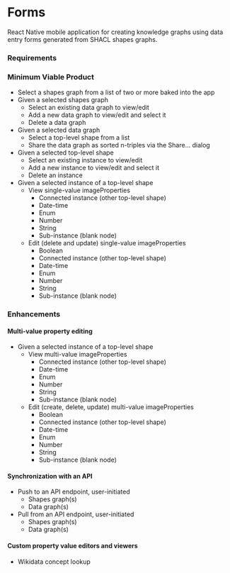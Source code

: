 # Forms

React Native mobile application for creating knowledge graphs using data entry forms generated from SHACL shapes graphs.

### Requirements

### Minimum Viable Product

* Select a shapes graph from a list of two or more baked into the app
* Given a selected shapes graph
    * Select an existing data graph to view/edit
    * Add a new data graph to view/edit and select it
    * Delete a data graph
* Given a selected data graph
    * Select a top-level shape from a list
    * Share the data graph as sorted n-triples via the Share... dialog
* Given a selected top-level shape
    * Select an existing instance to view/edit
    * Add a new instance to view/edit and select it
    * Delete an instance
* Given a selected instance of a top-level shape
    * View single-value imageProperties
        * Connected instance (other top-level shape)
        * Date-time
        * Enum
        * Number
        * String
        * Sub-instance (blank node)
    * Edit (delete and update) single-value imageProperties
        * Boolean
        * Connected instance (other top-level shape)
        * Date-time
        * Enum
        * Number
        * String
        * Sub-instance (blank node)

### Enhancements

#### Multi-value property editing

* Given a selected instance of a top-level shape
    * View multi-value imageProperties
        * Connected instance (other top-level shape)
        * Date-time
        * Enum
        * Number
        * String
        * Sub-instance (blank node)
    * Edit (create, delete, update) multi-value imageProperties
        * Boolean
        * Connected instance (other top-level shape)
        * Date-time
        * Enum
        * Number
        * String
        * Sub-instance (blank node)

#### Synchronization with an API

* Push to an API endpoint, user-initiated
  * Shapes graph(s)
  * Data graph(s)
* Pull from an API endpoint, user-initiated
  * Shapes graph(s)
  * Data graph(s)

#### Custom property value editors and viewers

* Wikidata concept lookup